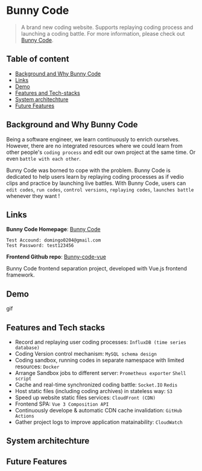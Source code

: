 # Bunny Code

> A brand new coding website. Supports replaying coding process and launching a coding battle. For more information, please check out [Bunny Code](https://www.domingoos.store).

## Table of content

- [Background and Why Bunny Code](#background-and-why-bunny-code)
- [Links](#links)
- [Demo](#demo)
- [Features and Tech-stacks](#features-and-tech-stacks)
- [System architechture](#system-architechture)
- [Future Features](#future-features)

## Background and Why Bunny Code

Being a software engineer, we learn continuously to enrich ourselves. However, there are no integrated resources where we could learn from other people's `coding process` and edit our own project at the same time. Or even `battle with each other`.

Bunny Code was borned to cope with the problem. Bunny Code is dedicated to help users learn by replaying coding processes as if vedio clips and practice by launching live battles. With Bunny Code, users can `edit codes`, `run codes`, `control versions`, `replaying codes`, `launches battle` whenever they want !

## Links

**Bunny Code Homepage**: [Bunny Code](https://domingoos.store)

```
Test Accound: domingo0204@gmail.com
Test Password: test123456
```

**Frontend Github repo**: [Bunny-code-vue](https://github.com/domingo1021/Bunny-code-vue)

Bunny Code frontend separation project, developed with Vue.js frontend framework.

## Demo

gif

## Features and Tech stacks

- Record and replaying user coding processes: `InfluxDB (time series database)`
- Coding Version control mechanism: `MySQL schema design`
- Coding sandbox, running codes in separate namespace with limited resources: `Docker`
- Arrange Sandbox jobs to different server: `Prometheus exporter` `Shell script`
- Cache and real-time synchronized coding battle: `Socket.IO` `Redis`
- Host static files (including coding archives) in stateless way: `S3`
- Speed up website static files services: `CloudFront (CDN)`
- Frontend SPA: `Vue 3 Composition API`
- Continuously develope & automatic CDN cache invalidation: `GitHub Actions`
- Gather project logs to improve application matainability: `CloudWatch`

## System architechture

## Future Features
